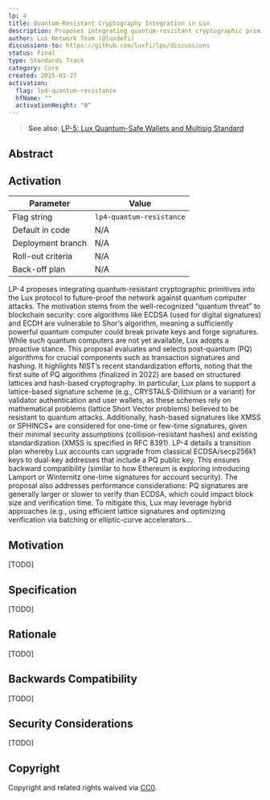 ```yaml
---
lp: 4
title: Quantum-Resistant Cryptography Integration in Lux
description: Proposes integrating quantum-resistant cryptographic primitives into the Lux protocol to future-proof the network against quantum computer attacks.
author: Lux Network Team (@luxdefi)
discussions-to: https://github.com/luxfi/lps/discussions
status: Final
type: Standards Track
category: Core
created: 2025-01-27
activation:
  flag: lp4-quantum-resistance
  hfName: ""
  activationHeight: "0"
---
```


> **See also**: [LP-5: Lux Quantum-Safe Wallets and Multisig Standard](./lp-5.md)

## Abstract

## Activation

| Parameter          | Value                                           |
|--------------------|-------------------------------------------------|
| Flag string        | `lp4-quantum-resistance`                        |
| Default in code    | N/A                                             |
| Deployment branch  | N/A                                             |
| Roll-out criteria  | N/A                                             |
| Back-off plan      | N/A                                             |

LP-4 proposes integrating quantum-resistant cryptographic primitives into the Lux protocol to future-proof the network against quantum computer attacks. The motivation stems from the well-recognized “quantum threat” to blockchain security: core algorithms like ECDSA (used for digital signatures) and ECDH are vulnerable to Shor’s algorithm, meaning a sufficiently powerful quantum computer could break private keys and forge signatures. While such quantum computers are not yet available, Lux adopts a proactive stance. This proposal evaluates and selects post-quantum (PQ) algorithms for crucial components such as transaction signatures and hashing. It highlights NIST’s recent standardization efforts, noting that the first suite of PQ algorithms (finalized in 2022) are based on structured lattices and hash-based cryptography. In particular, Lux plans to support a lattice-based signature scheme (e.g., CRYSTALS-Dilithium or a variant) for validator authentication and user wallets, as these schemes rely on mathematical problems (lattice Short Vector problems) believed to be resistant to quantum attacks. Additionally, hash-based signatures like XMSS or SPHINCS+ are considered for one-time or few-time signatures, given their minimal security assumptions (collision-resistant hashes) and existing standardization (XMSS is specified in RFC 8391). LP-4 details a transition plan whereby Lux accounts can upgrade from classical ECDSA/secp256k1 keys to dual-key addresses that include a PQ public key. This ensures backward compatibility (similar to how Ethereum is exploring introducing Lamport or Winternitz one-time signatures for account security). The proposal also addresses performance considerations: PQ signatures are generally larger or slower to verify than ECDSA, which could impact block size and verification time. To mitigate this, Lux may leverage hybrid approaches (e.g., using efficient lattice signatures and optimizing verification via batching or elliptic-curve accelerators...

## Motivation

[TODO]

## Specification

[TODO]

## Rationale

[TODO]

## Backwards Compatibility

[TODO]

## Security Considerations

[TODO]

## Copyright

Copyright and related rights waived via [CC0](../LICENSE.md).